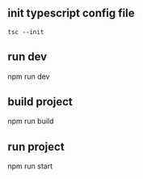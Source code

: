 ## init typescript config file

```tsc --init```


## run dev

npm run dev

## build project

npm run build


## run project 

npm run start